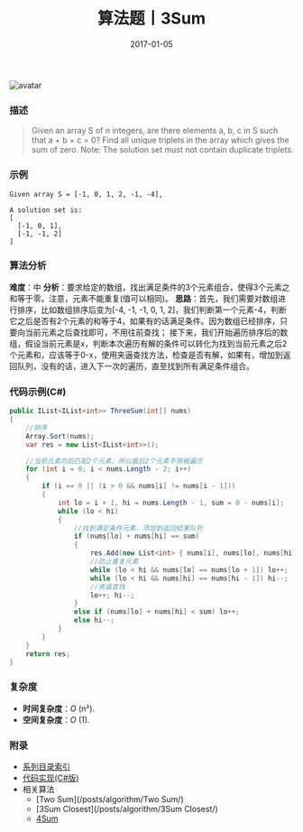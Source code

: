 ﻿---
title: 算法题丨3Sum
tags:
  - 算法
  - 编程技巧
  - 数据结构
categories: 计算机基础
date: 2017-01-05
---
![avatar](https://mysite.bj.bcebos.com/images/articles/76c00dbe-031a-40f9-b1ed-d0083dbfe805.jpg)

### 描述
>Given an array S of n integers, are there elements a, b, c in S such that a + b + c = 0? Find all unique triplets in the array which gives the sum of zero.
Note: The solution set must not contain duplicate triplets.

### 示例
```
Given array S = [-1, 0, 1, 2, -1, -4],

A solution set is:
[
  [-1, 0, 1],
  [-1, -1, 2]
]
```
<!-- more -->

### 算法分析
**难度**：中
**分析**：要求给定的数组，找出满足条件的3个元素组合，使得3个元素之和等于零。注意，元素不能重复(值可以相同)。
**思路**：首先，我们需要对数组进行排序，比如数组排序后变为[-4, -1, -1, 0, 1, 2]，我们判断第一个元素-4，判断它之后是否有2个元素的和等于4，如果有的话满足条件。因为数组已经排序，只要向当前元素之后查找即可，不用往前查找；
接下来，我们开始遍历排序后的数组，假设当前元素是x，判断本次遍历有解的条件可以转化为找到当前元素之后2个元素和，应该等于0-x，使用夹逼查找方法，检查是否有解，如果有，增加到返回队列，没有的话，进入下一次的遍历，直至找到所有满足条件组合。

### 代码示例(C#)
```csharp
public IList<IList<int>> ThreeSum(int[] nums)
{
    //排序
    Array.Sort(nums);
    var res = new List<IList<int>>();

    //当前元素向后匹配2个元素，所以最后2个元素不用被遍历
    for (int i = 0; i < nums.Length - 2; i++)
    {
        if (i == 0 || (i > 0 && nums[i] != nums[i - 1]))
        {
            int lo = i + 1, hi = nums.Length - 1, sum = 0 - nums[i];
            while (lo < hi)
            {
                //找到满足条件元素，添加到返回结果队列
                if (nums[lo] + nums[hi] == sum)
                {
                    res.Add(new List<int> { nums[i], nums[lo], nums[hi] });
                    //防止重复元素
                    while (lo < hi && nums[lo] == nums[lo + 1]) lo++;
                    while (lo < hi && nums[hi] == nums[hi - 1]) hi--;
                    //夹逼查找
                    lo++; hi--;
                }
                else if (nums[lo] + nums[hi] < sum) lo++;
                else hi--;
            }
        }
    }
    return res;
}                                  
```

### 复杂度
- **时间复杂度**：*O* (n²). 
- **空间复杂度**：*O* (1).

### 附录
- [系列目录索引](/posts/algorithm/index/)
- [代码实现(C#版)](https://github.com/lizzie2008/LeetCode.git)
- 相关算法
	- [Two Sum](/posts/algorithm/Two Sum/)
	- [3Sum Closest](/posts/algorithm/3Sum Closest/)
	- [4Sum](/posts/algorithm/4Sum/)	

